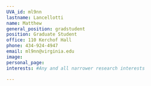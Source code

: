 ```yaml
---
UVA_id: ml9nn
lastname: Lancellotti
name: Matthew
general_position: gradstudent
position: Graduate Student
office: 110 Kerchof Hall
phone: 434-924-4947
email: ml9nn@virginia.edu
image:
personal_page:
interests: #Any and all narrower research interests

---
```

